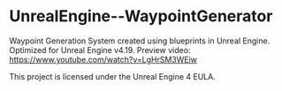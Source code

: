 # UnrealEngine--WaypointGenerator
Waypoint Generation System created using blueprints in Unreal Engine. Optimized for Unreal Engine v4.19. Preview video: https://www.youtube.com/watch?v=LgHrSM3WEiw

This project is licensed under the Unreal Engine 4 EULA.
